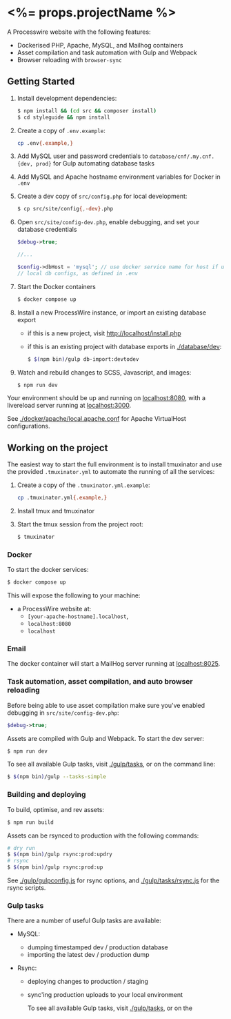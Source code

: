 # <%= props.projectName %>

A Processwire website with the following features:

- Dockerised PHP, Apache, MySQL, and Mailhog containers
- Asset compilation and task automation with Gulp and Webpack
- Browser reloading with `browser-sync`

## Getting Started

1. Install development dependencies:

   ```bash
   $ npm install && (cd src && composer install)
   $ cd styleguide && npm install
   ```

2. Create a copy of `.env.example`:

   ```bash
   cp .env{.example,}
   ```

3. Add MySQL user and password credentials to `database/cnf/.my.cnf.{dev, prod}`
   for Gulp automating database tasks

4. Add MySQL and Apache hostname environment variables for Docker in `.env`

5. Create a dev copy of `src/config.php` for local development:

   ```bash
   $ cp src/site/config{,-dev}.php
   ```

6. Open `src/site/config-dev.php`, enable debugging, and set your database
   credentials

   ```php
   $debug->true;

   //...

   $config->dbHost = 'mysql'; // use docker service name for host if using docker
   // local db configs, as defined in .env
   ```

7. Start the Docker containers

   ```bash
   $ docker compose up
   ```

8. Install a new ProcessWire instance, or import an existing database export

   - if this is a new project, visit [http://localhost/install.php](http://localhost/install.php)
   - if this is an existing project with database exports in [./database/dev](./database/dev):

     ```bash
     $ $(npm bin)/gulp db-import:devtodev
     ```

9. Watch and rebuild changes to SCSS, Javascript, and images:

   ```bash
   $ npm run dev
   ```

Your environment should be up and running on [localhost:8080](http://localhost:8080),
with a livereload server running at [localhost:3000](http://localhost:3000).

See [./docker/apache/local.apache.conf](./docker/apache/local.apache.conf) for Apache
VirtualHost configurations.

## Working on the project

The easiest way to start the full environment is to install tmuxinator and use
the provided `.tmuxinator.yml` to automate the running of all the services:

1. Create a copy of the `.tmuxinator.yml.example`:

   ```bash
   cp .tmuxinator.yml{.example,}
   ```

2. Install tmux and tmuxinator
3. Start the tmux session from the project root:

   ```bash
   $ tmuxinator
   ```

### Docker

To start the docker services:

```bash
$ docker compose up
```

This will expose the following to your machine:

- a ProcessWire website at:
  - `[your-apache-hostname].localhost`,
  - `localhost:8080`
  - `localhost`

### Email

The docker container will start a MailHog server running at
[localhost:8025](http://localhost:8025).

### Task automation, asset compilation, and auto browser reloading

Before being able to use asset compilation make sure you've enabled debugging in
`src/site/config-dev.php`:

```php
$debug->true;
```

Assets are compiled with Gulp and Webpack. To start the dev server:

```bash
$ npm run dev
```

To see all available Gulp tasks, visit [./gulp/tasks](./gulp/tasks), or on the
command line:

```bash
$ $(npm bin)/gulp --tasks-simple
```

### Building and deploying

To build, optimise, and rev assets:

```bash
$ npm run build
```

Assets can be rsynced to production with the following commands:

```bash
# dry run
$ $(npm bin)/gulp rsync:prod:updry
# rsync
$ $(npm bin)/gulp rsync:prod:up
```

See [./gulp/gulpconfig.js](./gulp/gulpconfig.js) for rsync options, and
[./gulp/tasks/rsync.js](./gulp/tasks/rysnc.js) for the rsync scripts.

### Gulp tasks

There are a number of useful Gulp tasks are available:

- MySQL:
  - dumping timestamped dev / production database
  - importing the latest dev / production dump
- Rsync:

  - deploying changes to production / staging
  - sync'ing production uploads to your local environment

    To see all available Gulp tasks, visit [./gulp/tasks](./gulp/tasks), or on the
